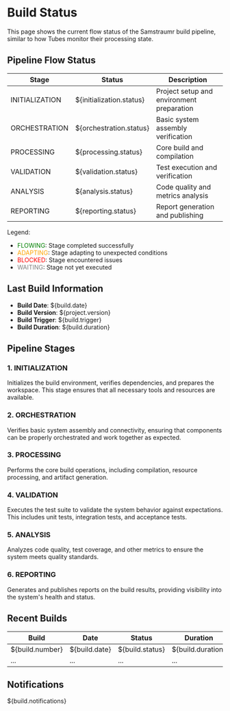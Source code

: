 <!-- 
Copyright (c) 2025 [Eric C. Mumford (@heymumford)](https://github.com/heymumford), Gemini Deep Research, Claude 3.7.
-->

# Build Status

This page shows the current flow status of the Samstraumr build pipeline, similar to how Tubes monitor their processing state.

## Pipeline Flow Status

|     Stage      |          Status          |                Description                |
|----------------|--------------------------|-------------------------------------------|
| INITIALIZATION | ${initialization.status} | Project setup and environment preparation |
| ORCHESTRATION  | ${orchestration.status}  | Basic system assembly verification        |
| PROCESSING     | ${processing.status}     | Core build and compilation                |
| VALIDATION     | ${validation.status}     | Test execution and verification           |
| ANALYSIS       | ${analysis.status}       | Code quality and metrics analysis         |
| REPORTING      | ${reporting.status}      | Report generation and publishing          |

Legend:
- <span style="color: green;">FLOWING</span>: Stage completed successfully
- <span style="color: orange;">ADAPTING</span>: Stage adapting to unexpected conditions
- <span style="color: red;">BLOCKED</span>: Stage encountered issues
- <span style="color: gray;">WAITING</span>: Stage not yet executed

## Last Build Information

- **Build Date**: ${build.date}
- **Build Version**: ${project.version}
- **Build Trigger**: ${build.trigger}
- **Build Duration**: ${build.duration}

## Pipeline Stages

### 1. INITIALIZATION

Initializes the build environment, verifies dependencies, and prepares the workspace. This stage ensures that all necessary tools and resources are available.

### 2. ORCHESTRATION

Verifies basic system assembly and connectivity, ensuring that components can be properly orchestrated and work together as expected.

### 3. PROCESSING

Performs the core build operations, including compilation, resource processing, and artifact generation.

### 4. VALIDATION

Executes the test suite to validate the system behavior against expectations. This includes unit tests, integration tests, and acceptance tests.

### 5. ANALYSIS

Analyzes code quality, test coverage, and other metrics to ensure the system meets quality standards.

### 6. REPORTING

Generates and publishes reports on the build results, providing visibility into the system's health and status.

## Recent Builds

|      Build      |     Date      |     Status      |     Duration      |     Trigger      |
|-----------------|---------------|-----------------|-------------------|------------------|
| ${build.number} | ${build.date} | ${build.status} | ${build.duration} | ${build.trigger} |
| ...             | ...           | ...             | ...               | ...              |

## Notifications

${build.notifications}
